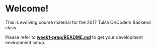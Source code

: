 # Welcome!

This is evolving course material for the 2017 Tulsa OKCoders Backend class.

Please refer to [**week1-prep/README.md**](https://github.com/sergei202/okcoders-backend-2017/blob/master/week1-prep/README.md) to get your development environment setup.

<!-- You can find a rough outline of the class in the [**syllabus**](https://github.com/sergei202/okcoders-backend/blob/master/syllabus.md). -->
